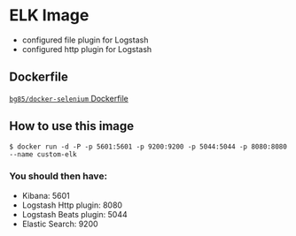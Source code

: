 # ELK Image 
- configured file plugin for Logstash
- configured http plugin for Logstash

## Dockerfile

[`bg85/docker-selenium` Dockerfile](https://github.com/bg85/custom-elk/blob/master/Dockerfile)

## How to use this image

```
$ docker run -d -P -p 5601:5601 -p 9200:9200 -p 5044:5044 -p 8080:8080 --name custom-elk 
```

### You should then have:
- Kibana: 5601
- Logstash Http plugin: 8080
- Logstash Beats plugin: 5044
- Elastic Search: 9200
